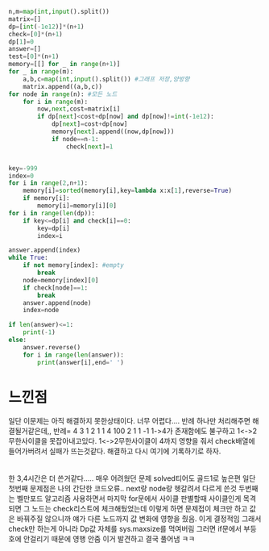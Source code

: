 ```py
n,m=map(int,input().split())
matrix=[]
dp=[int(-1e12)]*(n+1)
check=[0]*(n+1)
dp[1]=0
answer=[]
test=[0]*(n+1)
memory=[[] for _ in range(n+1)]
for _ in range(m):
    a,b,c=map(int,input().split()) #그래프 저장,양방향
    matrix.append((a,b,c))
for node in range(n): #모든 노드
    for i in range(m):
        now,next,cost=matrix[i]
        if dp[next]<cost+dp[now] and dp[now]!=int(-1e12):
            dp[next]=cost+dp[now]
            memory[next].append((now,dp[now]))
            if node==n-1:
                check[next]=1


key=-999
index=0
for i in range(2,n+1):
    memory[i]=sorted(memory[i],key=lambda x:x[1],reverse=True)
    if memory[i]:
        memory[i]=memory[i][0]
for i in range(len(dp)):
    if key<=dp[i] and check[i]==0:
        key=dp[i]
        index=i

answer.append(index)
while True:
    if not memory[index]: #empty
        break
    node=memory[index][0]
    if check[node]==1:
        break
    answer.append(node)
    index=node

if len(answer)<=1:
    print(-1)
else:
    answer.reverse()
    for i in range(len(answer)):
        print(answer[i],end=' ')

```
<h1>느낀점</h1>
일단 이문제는 아직 해결하지 못한상태이다. 너무 어렵다.... 반례 하나만 처리해주면 해결될거같은데,, 
반례=
4 3
1 2 1
1 4 100
2 1 1
-1
1->4가 존재함에도 불구하고 1<->2 무한사이클을 못잡아내고있다. 1<->2무한사이클이 4까지 영향을 줘서 check배열에 들어가버려서 실패가 뜨는것같다.
해결하고 다시 여기에 기록하기로 하자.<br>
<br><br>
한 3,4시간은 더 쓴거같다..... 매우 어려웠던 문제 solved티어도 골드1로 높은편
일단 첫번째 문제점은 나의 간단한 코드오류.. next랑 node랑 헷갈려서 다르게 쓴것
두번째는 벨만포드 알고리즘 사용하면서 마지막 for문에서 사이클 판별할때 사이클인게 목격되면 그 노드는 check리스트에 체크해뒀었는데
이렇게 하면 문제접이 체크만 하고 값은 바꿔주질 않으니까 얘가 다른 노드까지 값 변화에 영향을 줬음. 이게 결정적임
그래서 check만 하는게 아니라 Dp값 자체를 sys.maxsize를 먹여버림 그러면 if문에서 부등호에 안걸리기 때문에 영행 안줌
이거 발견하고 결국 풀어냄 ㅋㅋ
